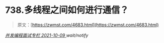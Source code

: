<!--yml
category: 未分类
date: 0001-01-01 00:00:00
-->

# 738.多线程之间如何进行通信？

> 原文：[https://zwmst.com/4683.html](https://zwmst.com/4683.html)

   [ *并发编程面试专栏* ](https://zwmst.com/%e5%b9%b6%e5%8f%91%e7%bc%96%e7%a8%8b%e9%9d%a2%e8%af%95%e4%b8%93%e6%a0%8f)*[ <time datetime="2021-10-10T01:12:46+08:00"> 2021-10-09 </time> ](https://zwmst.com/4683.html)  wait/notify*